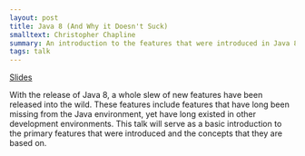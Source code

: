 ```yaml
---
layout: post
title: Java 8 (And Why it Doesn't Suck)
smalltext: Christopher Chapline
summary: An introduction to the features that were introduced in Java 8.
tags: talk
---
```


[Slides](https://docs.google.com/presentation/d/1yInPlYb1EGfBQyqQEWpNoE4Cy_Mvexe6XGqjaLHHcoM/edit?usp=sharing)

With the release of Java 8, a whole slew of new features have been released into
the wild. These features include features that have long been missing from the
Java environment, yet have long existed in other development environments. This
talk will serve as a basic introduction to the primary features that were
introduced and the concepts that they are based on.
